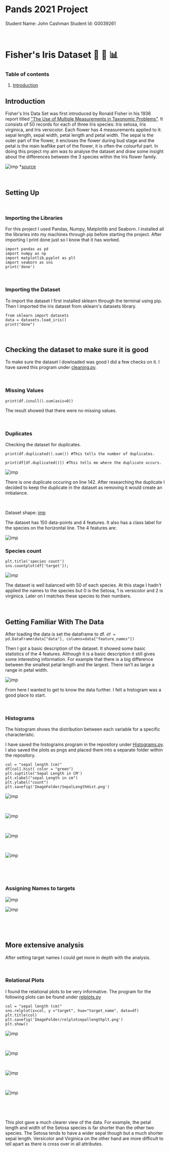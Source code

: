 # Pands 2021 Project 
Student Name: John Cashman
Student Id: G0039261

&nbsp;

# Fisher's Iris Dataset :leaves: :herb: :bar_chart:

### Table of contents
1. [Introduction](#Introduction)









## Introduction <a name="Introduction"></a>

Fisher's Iris Data Set was first introduced by Ronald Fisher in his 1936 report titled ["The Use of Multiple Measurements in Taxonomic Problems"](https://onlinelibrary.wiley.com/doi/epdf/10.1111/j.1469-1809.1936.tb02137.x). It consists of 50 records for each of three Iris species: Iris setosa, Iris virginica, and Iris versicolor. Each flower has 4 measurements applied to it: sepal length, sepal width, petal length and petal width. The sepal is the outer part of the flower, it encloses the flower during bud stage and the petal is the main leaflike part of the flower, it is often the colourful part.
In doing this project my aim was to analyse the dataset and draw some insight about the differences between the 3 species within the Iris flower family.


![imp](ImagesForReadMe/in.png)
*[source](https://www.oreilly.com/library/view/neural-network-programming/9781788390392/04622274-f10c-4930-a431-e5b0328c86ee.xhtml)

&nbsp;

## Setting Up  

&nbsp;

### Importing the Libraries
For this project I used Pandas, Numpy, Matplotlib and Seaborn. I installed all the libraries into my machines through pip before starting the project. After importing I print done just so I know that it has worked.

```
import pandas as pd
import numpy as np
import matplotlib.pyplot as plt 
import seaborn as sns
print('done')
```
  
&nbsp;

### Importing the Dataset
To import the dataset I first installed sklearn through the terminal using pip. Then I imported the iris dataset from sklearn's datasets library.

```
from sklearn import datasets
data = datasets.load_iris()
print("done")
```
  
&nbsp;

## Checking the dataset to make sure it is good
To make sure the dataset I dowloaded was good I did a few checks on it. I have saved this program under [cleaning.py](https://github.com/john-cashman/Pands-Project2021/blob/main/cleaning.py).
  
&nbsp;

### Missing Values
```
print(df.isnull().sum(axis=0))
```

The result showed that there were no missing values.
  
&nbsp;

### Duplicates
Checking the dataset for duplicates.

```
print(df.duplicated().sum()) #This tells the number of duplicates.

print(df[df.duplicated()]) #This tells me where the duplicate occurs.

```
![imp](ImagesForReadMe/dup.png)

There is one duplicate occuring on line 142. After researching the duplicate I decided to keep the duplicate in the dataset as removing it would create an imbalance.  

  


&nbsp;

Dataset shape:
[imp](ImageFolder/shape.png)

The dataset has 150 data-points and 4 features. It also has a class label for the species on the horizontal line. The 4 features are:

![imp](ImageFolder/featnames.png)




### Species count
```
plt.title('species count')
sns.countplot(df['target']);
```

![imp](ImageFolder/speciescount.png)


The dataset is well balanced with 50 of each species. At this stage I hadn't applied the names to the species but 0 is the Setosa, 1 is versicolor and 2 is virginica. Later on I matches these species to their numbers.

&nbsp;


## Getting Familiar With The Data
After loading the data is set the dataframe to df.
``` df = pd.DataFrame(data["data"], columns=data["feature_names"]) ```

Then I got a basic description of the dataset. It showed some basic statistics of the 4 features. Although it is a basic description it still gives some interesting information. For example that there is a big difference between the smallest petal length and the largest. There isn't as large a range in petal width.

![imp](ImagesForReadMe/des.png)


From here I wanted to get to know the data further. I felt a histogram was a good place to start.

&nbsp;

### Histograms
The histogram shows the distribution between each variable for a specific characteristic.

I have saved the histograms program in the repository under [Histograms.py](https://github.com/john-cashman/Pands-Project2021/blob/main/Histograms.py). I also saved the plots as pngs and placed them into a separate folder within the repository.

``` 
col = "sepal length (cm)"
df[col].hist( color = "green")  
plt.suptitle('Sepal Length in CM')
plt.xlabel("sepal Length in cm")
plt.ylabel("count")
plt.savefig('ImageFolder/SepalLengthHist.png') 
```

![imp](ImageFolder/PetalLengthHist.png)
&nbsp;

&nbsp;

![imp](ImageFolder/SepalLengthHist.png)
&nbsp;

&nbsp;

![imp](ImageFolder/PetalWidthHist.png)
&nbsp;

&nbsp;

![imp](ImageFolder/SepalWidthHist.png)
  

&nbsp;

&nbsp;


### Assigning Names to targets

![imp](ImagesForReadMe/targ.png)


![imp](ImagesForReadMe/tar2.png)


&nbsp;

&nbsp;

## More extensive analysis 
After setting target names I could get more in depth with the analysis.  

&nbsp;

### Relational Plots
I found the relational plots to be very informative. The program for the following plots can be found under [relplots.py](https://github.com/john-cashman/Pands-Project2021/blob/main/relplots.py)

```
col = "sepal length (cm)" 
sns.relplot(x=col, y ="target", hue="target_name", data=df)
plt.title(col)
plt.savefig('ImageFolder/relplotsepallengthplt.png')
plt.show()
```
![imp](ImageFolder/relplotsepallengthplt.png)
&nbsp;

&nbsp;

![imp](ImageFolder/relplotsepalwidthplt.png)
&nbsp;

&nbsp;

![imp](ImageFolder/relplotpetallengthplt.png)
&nbsp;

&nbsp;

![imp](ImageFolder/relplotpetalwidthplt.png)

&nbsp;

&nbsp;

This plot gave a much clearer view of the data. For example, the petal length and width of the Setosa species is far shorter than the other two species. The Setosa tends to have a wider sepal though but a much shorter sepal length.
Versicolor and Virginica on the other hand are more difficult to tell apart as there is cross over in all attributes.
  